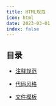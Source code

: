 ```yaml
---
title: HTML规范
icon: html
date: 2023-03-01
index: false
---
```


## 目录

* [注释规范](html-note.md)

* [代码风格](html-style.md)

* [文件模板](file-template.md)
